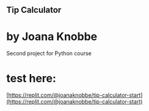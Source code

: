 ## Tip Calculator

# by Joana Knobbe

Second project for Python course

# test here:

[https://replit.com/@joanaknobbe/tip-calculator-start](https://replit.com/@joanaknobbe/tip-calculator-start)